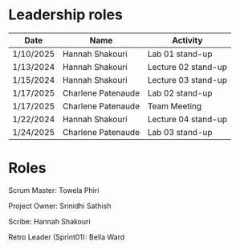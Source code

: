 # Leadership roles

| Date      | Name              | Activity                                               |
|-----------|-------------------|--------------------------------------------------------|
| 1/10/2025 | Hannah Shakouri   | Lab 01 stand-up                           |
| 1/13/2024 | Hannah Shakouri   | Lecture 02 stand-up                       |
| 1/15/2024 | Hannah Shakouri   | Lecture 03 stand-up                       |
| 1/17/2025 | Charlene Patenaude| Lab 02 stand-up                           |
| 1/17/2025 | Charlene Patenaude| Team Meeting                              |
| 1/22/2024 | Hannah Shakouri   | Lecture 04 stand-up                       |
| 1/24/2025 | Charlene Patenaude| Lab 03 stand-up                           |


# Roles

Scrum Master: Towela Phiri

Project Owner: Srinidhi Sathish

Scribe: Hannah Shakouri

Retro Leader (Sprint01): Bella Ward

